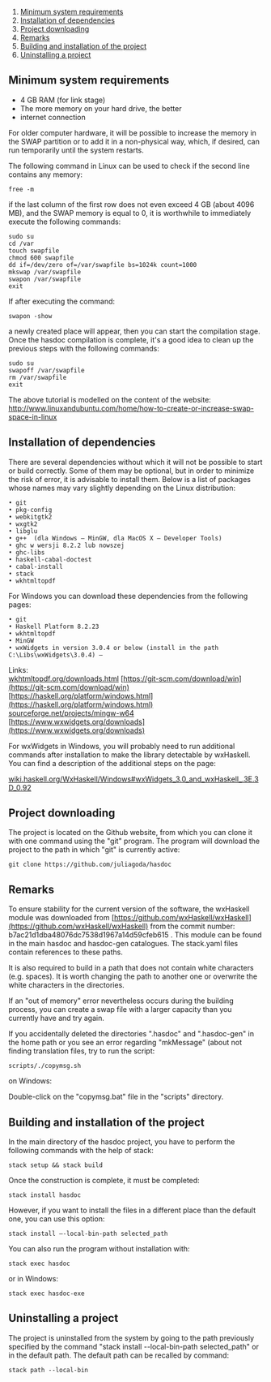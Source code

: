 

1. [Minimum system requirements](#minimum-system-requirements)  
2. [Installation of dependencies](#installation-of-dependencies)  
3. [Project downloading](#project-downloading)  
4. [Remarks](#remarks)  
5. [Building and installation of the project](#building-and-installation-of-the-project)  
6. [Uninstalling a project](#uninstalling-a-project)  




## Minimum system requirements


- 4 GB RAM (for link stage)
- The more memory on your hard drive, the better
- internet connection

For older computer hardware, it will be possible to increase the memory in the SWAP partition or to add it in a non-physical way, which, if desired, can run temporarily until the system restarts.

The following command in Linux can be used to check if the second line contains any memory:


`free -m`


if the last column of the first row does not even exceed 4 GB (about 4096 MB), and the SWAP memory is equal to 0, it is worthwhile to immediately execute the following commands:


```
sudo su
cd /var
touch swapfile
chmod 600 swapfile
dd if=/dev/zero of=/var/swapfile bs=1024k count=1000
mkswap /var/swapfile
swapon /var/swapfile
exit
```


If after executing the command:


`swapon -show`


a newly created place will appear, then you can start the compilation stage. Once the hasdoc compilation is complete, it's a good idea to clean up the previous steps with the following commands:


```
sudo su
swapoff /var/swapfile
rm /var/swapfile
exit
```

The above tutorial is modelled on the content of the website: [http://www.linuxandubuntu.com/home/how-to-create-or-increase-swap-space-in-linux ](http://www.linuxandubuntu.com/home/how-to-create-or-increase-swap-space-in-linux)



## Installation of dependencies  


There are several dependencies without which it will not be possible to start or build correctly. Some of them may be optional, but in order to minimize the risk of error, it is advisable to install them. Below is a list of packages whose names may vary slightly depending on the Linux distribution: 

    • git
    • pkg-config
    • webkitgtk2
    • wxgtk2
    • libglu
    • g++  (dla Windows – MinGW, dla MacOS X – Developer Tools)
    • ghc w wersji 8.2.2 lub nowszej
    • ghc-libs
    • haskell-cabal-doctest
    • cabal-install
    • stack
    • wkhtmltopdf


For Windows you can download these dependencies from the following pages:

    • git
    • Haskell Platform 8.2.23
    • wkhtmltopdf
    • MinGW
    • wxWidgets in version 3.0.4 or below (install in the path C:\Libs\wxWidgets\3.0.4) – 
  
Links:  
[wkhtmltopdf.org/downloads.html](wkhtmltopdf.org/downloads.html)
[https://git-scm.com/download/win](https://git-scm.com/download/win)
[https://haskell.org/platform/windows.html](https://haskell.org/platform/windows.html)
[sourceforge.net/projects/mingw-w64](hsourceforge.net/projects/mingw-w64)
[https://www.wxwidgets.org/downloads](https://www.wxwidgets.org/downloads)


For wxWidgets in Windows, you will probably need to run additional commands after installation to make the library detectable by wxHaskell. You can find a description of the additional steps on the page: 

[wiki.haskell.org/WxHaskell/Windows#wxWidgets_3.0_and_wxHaskell_.3E.3D_0.92](wiki.haskell.org/WxHaskell/Windows#wxWidgets_3.0_and_wxHaskell_.3E.3D_0.92)



## Project downloading


The project is located on the Github website, from which you can clone it with one command using the "git" program. The program will download the project to the path in which "git" is currently active:

`git clone https://github.com/juliagoda/hasdoc`


## Remarks


To ensure stability for the current version of the software, the wxHaskell module was downloaded from [https://github.com/wxHaskell/wxHaskell](https://github.com/wxHaskell/wxHaskell) from the commit number: b7ac21d1dba48076dc7538d1967a14d59cfeb615 . This module can be found in the main hasdoc and hasdoc-gen catalogues. The stack.yaml files contain references to these paths.

It is also required to build in a path that does not contain white characters (e.g. spaces). It is worth changing the path to another one or overwrite the white characters in the directories.

If an "out of memory" error nevertheless occurs during the building process, you can create a swap file with a larger capacity than you currently have and try again.


If you accidentally deleted the directories ".hasdoc" and ".hasdoc-gen" in the home path or you see an error regarding "mkMessage" (about not finding translation files, try to run the script:

`scripts/./copymsg.sh`

on Windows:

Double-click on the "copymsg.bat" file in the "scripts" directory.



## Building and installation of the project


In the main directory of the hasdoc project, you have to perform the following commands with the help of stack:

`stack setup && stack build`

Once the construction is complete, it must be completed:

`stack install hasdoc`

However, if you want to install the files in a different place than the default one, you can use this option:

`stack install –-local-bin-path selected_path`

You can also run the program without installation with:

`stack exec hasdoc`

or in Windows:

`stack exec hasdoc-exe`



## Uninstalling a project


The project is uninstalled from the system by going to the path previously specified by the command "stack install --local-bin-path selected_path" or in the default path. The default path can be recalled by command:

`stack path --local-bin`
